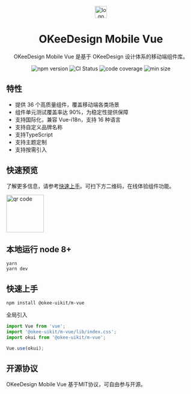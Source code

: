 <p></p>
<p align="center">
  <img alt="logo" src="https://lf3-cdn-tos.bytecdntp.com/cdn/expire-1-M/byted-ui-m/static/online-vue-logo.png" height="32px" />
</p>

<h1 align="center">OKeeDesign Mobile Vue</h1>

<p align="center">OKeeDesign Mobile Vue 是基于 OKeeDesign 设计体系的移动端组件库。</p>

<p align="center">
    <img src="https://img.shields.io/npm/v/@okee-uikit/m-vue" alt="npm version" />
    <img src="https://img.shields.io/github/workflow/status/oceanengine/okeedesign-mobile-vue/Node.js%20CI/main" alt="CI Status" />
    <img src="https://img.shields.io/codecov/c/oceanengine/okeedesign-mobile-vue/main" alt="code coverage" />
    <img src="https://img.shields.io/bundlephobia/min/@okee-uikit/m-vue" alt="min size" />
</p>

## 特性

* 提供 36 个高质量组件，覆盖移动端各类场景
* 组件单元测试覆盖率达 90%，为稳定性提供保障
* 支持国际化，兼容 Vue-i18n，支持 16 种语言
* 支持自定义品牌名称
* 支持TypeScript
* 支持主题定制
* 支持按需引入

## 快速预览

了解更多信息，请参考[快速上手](https://okee.oceanengine.com/mobile/vue/#/zh-CN/intro)。可扫下方二维码，在线体验组件功能。

<img alt="qr code" src="https://lf3-cdn-tos.bytecdntp.com/cdn/expire-1-M/byted-ui-m/static/opensource-online-vue.png" height="100px" />

## 本地运行 node 8+

```
yarn
yarn dev
```

## 快速上手

```
npm install @okee-uikit/m-vue
```

全局引入

```javascript
import Vue from 'vue';
import '@okee-uikit/m-vue/lib/index.css';
import okui from '@okee-uikit/m-vue';

Vue.use(okui);
```

## 开源协议
OKeeDesign Mobile Vue 基于MIT协议，可自由参与开源。
